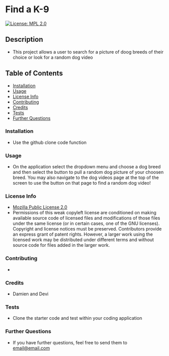 # Find a K-9
  [![License: MPL 2.0](https://img.shields.io/badge/License-MPL_2.0-brightgreen.svg)](https://opensource.org/licenses/MPL-2.0)

  ## Description

  * This project allows a user to search for a picture of doog breeds of their choice or look for a random dog video

  ## Table of Contents

  * [Installation](#installation)
  * [Usage](#usage)
  * [License Info](#license-info)
  * [Contributing](#contributing)
  * [Credits](#credits)
  * [Tests](#tests)
  * [Further Questions](#further-questions)
  
  
  ### Installation

  * Use the github clone code function

  ### Usage

  * On the application select the dropdown menu and choose a dog breed and then select the button to pull a random dog picture of your choosen breed. You may also navigate to the dog videos page at the top of the screen to use the button on that page to find a random dog video!

  ### License Info

  * [Mozilla Public License 2.0](https://opensource.org/licenses/MPL-2.0)
  * Permissions of this weak copyleft license are conditioned on making available source code of licensed files and modifications of those files under the same license (or in certain cases, one of the GNU licenses). Copyright and license notices must be preserved. Contributors provide an express grant of patent rights. However, a larger work using the licensed work may be distributed under different terms and without source code for files added in the larger work.
  
  ### Contributing

  * 

  ### Credits

  * Damien and Devi

  ### Tests

  * Clone the starter code and test within your coding application

  ### Further Questions

  * If you have further questions, feel free to send them to email@email.com

